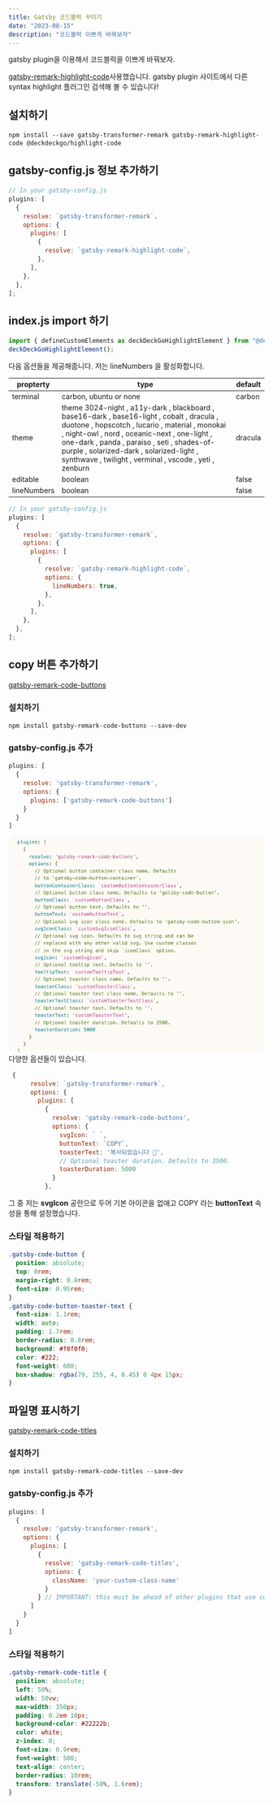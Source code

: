 ```yaml
---
title: Gatsby 코드블럭 꾸미기
date: "2023-08-15"
description: "코드블럭 이쁘게 바꿔보자"
---
```


gatsby  plugin을 이용해서 코드블럭을 이쁘게 바꿔보자.

[gatsby-remark-highlight-code](https://www.gatsbyjs.com/plugins/gatsby-remark-highlight-code/)사용했습니다.
gatsby plugin 사이트에서 다른 syntax highlight 플러그인 검색해 볼 수 있습니다!

## 설치하기
```shell
npm install --save gatsby-transformer-remark gatsby-remark-highlight-code @deckdeckgo/highlight-code
```

## gatsby-config.js 정보 추가하기
```javascript:title=gatsby-config.js
// In your gatsby-config.js
plugins: [
  {
    resolve: `gatsby-transformer-remark`,
    options: {
      plugins: [
        {
          resolve: `gatsby-remark-highlight-code`,
        },
      ],
    },
  },
];
```

## index.js import 하기

```javascript:title=index.js
import { defineCustomElements as deckDeckGoHighlightElement } from "@deckdeckgo/highlight-code/dist/loader";
deckDeckGoHighlightElement();
```

다음 옵션들을 제공해줍니다.
저는 lineNumbers 을 활성화합니다.

|propterty|type|default|
|---|---|---|
|terminal| carbon, ubuntu or none|carbon|
|theme	| theme	3024-night , a11y-dark , blackboard , base16-dark , base16-light , cobalt , dracula , duotone , hopscotch , lucario , material , monokai , night-owl , nord , oceanic-next , one-light , one-dark , panda , paraiso , seti , shades-of-purple , solarized-dark , solarized-light , synthwave , twilight , verminal , vscode , yeti , zenburn|dracula|
|editable | boolean|false|
|lineNumbers | boolean|false|



```javascript:title=gatsby-config.js
// In your gatsby-config.js
plugins: [
  {
    resolve: `gatsby-transformer-remark`,
    options: {
      plugins: [
        {
          resolve: `gatsby-remark-highlight-code`,
          options: {
            lineNumbers: true,
          },
        },
      ],
    },
  },
];
```

## copy 버튼 추가하기
[gatsby-remark-code-buttons](https://www.gatsbyjs.com/plugins/gatsby-remark-code-buttons/)

### 설치하기

```shell
npm install gatsby-remark-code-buttons --save-dev
```

### gatsby-config.js 추가

```javascript:title=gatsby-config.js
plugins: [
  {
    resolve: 'gatsby-transformer-remark',
    options: {
      plugins: ['gatsby-remark-code-buttons']
    }
  }
]
```

![code-button options](image-3.png)
다양한 옵션들이 있습니다.

```javascript:title=gatsby-config.js
 {
      resolve: `gatsby-transformer-remark`,
      options: {
        plugins: [
          {
            resolve: 'gatsby-remark-code-buttons',
            options: {
              svgIcon: ` `,
              buttonText: `COPY`,
              toasterText: '복사되었습니다 👏',
              // Optional toaster duration. Defaults to 3500.
              toasterDuration: 5000
            }
          },
```


그 중 저는 **svgIcon** 공란으로 두어 기본 아이콘을 없애고
COPY 라는  **buttonText** 속성을 통해 설정했습니다.

### 스타일 적용하기

```css:title=style.css
.gatsby-code-button {
  position: absolute;
  top: 0rem;
  margin-right: 0.8rem;
  font-size: 0.95rem;
}
.gatsby-code-button-toaster-text {
  font-size: 1.1rem;
  width: auto;
  padding: 1.7rem;
  border-radius: 0.8rem;
  background: #f0f0f0;
  color: #222;
  font-weight: 600;
  box-shadow: rgba(79, 255, 4, 0.45) 0 4px 15px;
}
```

## 파일명 표시하기

[gatsby-remark-code-titles](https://www.gatsbyjs.com/plugins/@pastelsky/gatsby-remark-code-titles/)

### 설치하기

```shell
npm install gatsby-remark-code-titles --save-dev
```

### gatsby-config.js 추가

``` javascript:title=gatsby-config.js
plugins: [
  {
    resolve: 'gatsby-transformer-remark',
    options: {
      plugins: [
        {
          resolve: 'gatsby-remark-code-titles',
          options: {
            className: 'your-custom-class-name'
          }
        } // IMPORTANT: this must be ahead of other plugins that use code blocks
      ]
    }
  }
]
```

### 스타일 적용하기

```css:title=style.css
.gatsby-remark-code-title {
  position: absolute;
  left: 50%;
  width: 50vw;
  max-width: 350px;
  padding: 0.2em 10px;
  background-color: #22222b;
  color: white;
  z-index: 0;
  font-size: 0.9rem;
  font-weight: 500;
  text-align: center;
  border-radius: 10rem;
  transform: translate(-50%, 1.6rem);
}
```
